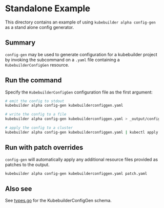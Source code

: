 # Standalone Example

This directory contains an example of using `kubebuilder alpha config-gen` as a stand alone
config generator.

## Summary

`config-gen` may be used to generate configuration for a kubebuilder project by invoking the
subcommand on a `.yaml` file containing a `KubebuilderConfigGen` resource.

## Run the command

Specify the `KubebuilderConfigGen` configuration file as the first argument:

```sh
# emit the config to stdout
kubebuilder alpha config-gen kubebuilderconfiggen.yaml
```

```sh
# write the config to a file
kubebuilder alpha config-gen kubebuilderconfiggen.yaml > _output/config.yaml
```

```sh
# apply the config to a cluster
kubebuilder alpha config-gen kubebuilderconfiggen.yaml | kubectl apply -f -
```

## Run with patch overrides

`config-gen` will automatically apply any additional resource files provided as patches to the output.

```sh
kubebuilder alpha config-gen kubebuilderconfiggen.yaml patch.yaml
```

## Also see

See [types.go](../../types.go) for the KubebuilderConfigGen schema.
